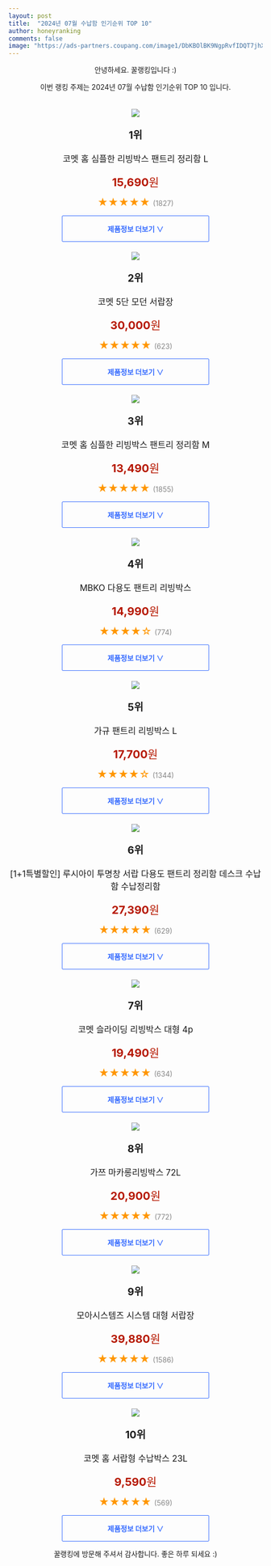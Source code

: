 ```yaml
---
layout: post
title:  "2024년 07월 수납함 인기순위 TOP 10"
author: honeyranking
comments: false
image: "https://ads-partners.coupang.com/image1/DbKBOlBK9NgpRvfIDQT7jhXDvImntYi5GBieZ9-OBNAE2_Wf04bQxqCvLamUcwWu6OKzykXN-tuo4M3AisiEHNcMiGDCKIKJz3N8CcUQ2MbAWtZseETjZVDcfchpd3xJHOGI2XOI22xuj9-GOPrM8v-ehX16pHrFCsqubxgQR_x9A_vgnVEdxTXJOM_9nUCzd9zgiy848KDymR7A1UFanK23rd9U4l4yDk25PGkgRDXQ-UtH_9BbbX3QS9aXCRRTc9Xv-aWjc1sL4h7uVnCqufQym7Ex_Q9fl2aN"
---
```

<p style="text-align: center;">안녕하세요. 꿀랭킹입니다 :)</p>
<p style="text-align: center;">이번 랭킹 주제는 2024년 07월 수납함 인기순위 TOP 10 입니다.</p><center><img src="https://ads-partners.coupang.com/image1/DbKBOlBK9NgpRvfIDQT7jhXDvImntYi5GBieZ9-OBNAE2_Wf04bQxqCvLamUcwWu6OKzykXN-tuo4M3AisiEHNcMiGDCKIKJz3N8CcUQ2MbAWtZseETjZVDcfchpd3xJHOGI2XOI22xuj9-GOPrM8v-ehX16pHrFCsqubxgQR_x9A_vgnVEdxTXJOM_9nUCzd9zgiy848KDymR7A1UFanK23rd9U4l4yDk25PGkgRDXQ-UtH_9BbbX3QS9aXCRRTc9Xv-aWjc1sL4h7uVnCqufQym7Ex_Q9fl2aN" style="margin-top:20px" /></center><p style="text-align: center; font-size: 20px"><b>1위</b></p><p style="text-align: center; font-size: 17px">코멧 홈 심플한 리빙박스 팬트리 정리함 L</p><p style="text-align: center;"><span style="color: #b61800; font-size: 22px;"><b>15,690</b>원</span></p><p style="text-align: center;"><span style="color: #ff9600; font-size: 20px;">★★★★★ </span><span style="color: #878787;">(1827)</span></p><center><a href="https://link.coupang.com/re/AFFSDP?lptag=AF3899140&subid=honeyrank&pageKey=7252359878&itemId=18451001721&vendorItemId=85591775347&traceid=V0-153-0206bb9018445ea2&requestid=20240726010000594227161277&token=31850B%7CGM"><div style="font-size: 14px; display: inline-block; padding: 15px 90px; color: #346aff; border-radius: 2px; border: 1px solid #346aff; cursor: pointer;"><b>제품정보 더보기 &or;</b></div></a></center><center><img src="https://ads-partners.coupang.com/image1/rL2dPe9qKw4fpx99rKSonvPH-yy08FSfhW9NXKwY9vfowBj13twEMmJfHyI7x4v12laZJXrEncQQ-uYWezjzUYqM2-kH7cATA5chNH9n-PvD_1aw-prwtrGLauPZxbqhPTk-B6nn_QB8Ho5roJMbsXc-Jy1qUi_oHGEPM6xIlnjjyBOr_8nE-4fAgx4DDGBSutEVpgos6PybB9S9Tli7fYhG7cqH3MLe22t0UbP16QBMrJiGTX0WQtktad_JqivwDOgbNSV4byIMDqy_48VLlkChVKCwB65yoENX" style="margin-top:20px" /></center><p style="text-align: center; font-size: 20px"><b>2위</b></p><p style="text-align: center; font-size: 17px">코멧 5단 모던 서랍장</p><p style="text-align: center;"><span style="color: #b61800; font-size: 22px;"><b>30,000</b>원</span></p><p style="text-align: center;"><span style="color: #ff9600; font-size: 20px;">★★★★★ </span><span style="color: #878787;">(623)</span></p><center><a href="https://link.coupang.com/re/AFFSDP?lptag=AF3899140&subid=honeyrank&pageKey=6687135728&itemId=15441471885&vendorItemId=82661100312&traceid=V0-153-f0e6fb0fa9332a1f&requestid=20240726010000594227161277&token=31850B%7CGM"><div style="font-size: 14px; display: inline-block; padding: 15px 90px; color: #346aff; border-radius: 2px; border: 1px solid #346aff; cursor: pointer;"><b>제품정보 더보기 &or;</b></div></a></center><center><img src="https://ads-partners.coupang.com/image1/Ozk5LEfVikpGlFUoO-MVzbSlLl4u1CZQM8aM2aoVC2vC9NsrwxogZXBHdpVtGfF2q3821LIl3iYxN8OBvQkVs9sYn8Bv37hiiBYCq9aVMLkY4G37gD-H5Yuvnx_8jYHLvYT20VMNnXUZP_A0d4gZG9JWts9C5p34UXfr-PkCffiEHjdq60S3_eaUX6-_0DwZGq3lTw8luVh6-p_wFWroAtlYHDTNJzjqsNQ8UzIraMGYIdDZJZNNoF6V4OTHNTYr-3XnlEsRt4_Xx5TJbWss3rjaCNR644IQkbbW" style="margin-top:20px" /></center><p style="text-align: center; font-size: 20px"><b>3위</b></p><p style="text-align: center; font-size: 17px">코멧 홈 심플한 리빙박스 팬트리 정리함 M</p><p style="text-align: center;"><span style="color: #b61800; font-size: 22px;"><b>13,490</b>원</span></p><p style="text-align: center;"><span style="color: #ff9600; font-size: 20px;">★★★★★ </span><span style="color: #878787;">(1855)</span></p><center><a href="https://link.coupang.com/re/AFFSDP?lptag=AF3899140&subid=honeyrank&pageKey=7252359835&itemId=18451001554&vendorItemId=85591775173&traceid=V0-153-cbb07881d903c696&requestid=20240726010000594227161277&token=31850B%7CGM"><div style="font-size: 14px; display: inline-block; padding: 15px 90px; color: #346aff; border-radius: 2px; border: 1px solid #346aff; cursor: pointer;"><b>제품정보 더보기 &or;</b></div></a></center><center><img src="https://ads-partners.coupang.com/image1/nGv-HSXgxMX--cG8nCc-sY-LctVd-7wKq-QkFOBtPYbYpqFgWAQr32EXYmygrQ9dulGt5XbmtL8U1yPx3HBUnaxNHhQBNjgxO6nGsT-FDce11M309jp_1Vqks5sV9XKiaYNzxuqUhRKdQMzbS0pG7vizwV-av4wwzC4hBXIA6vOOXCgkJH87WB4zMNwIleI3NarLg0vnIpmCSFxWsB2W25Yeqxz-22R7zLn2m5tPLj6FLAAPnlnVfCWD4GGNi3A3imal0EwJecTmpN-3_PPzABk6b_sYyRI7gKSqQCmjQ9o3mE-dt2KAIEo_" style="margin-top:20px" /></center><p style="text-align: center; font-size: 20px"><b>4위</b></p><p style="text-align: center; font-size: 17px">MBKO 다용도 팬트리 리빙박스</p><p style="text-align: center;"><span style="color: #b61800; font-size: 22px;"><b>14,990</b>원</span></p><p style="text-align: center;"><span style="color: #ff9600; font-size: 20px;">★★★★☆ </span><span style="color: #878787;">(774)</span></p><center><a href="https://link.coupang.com/re/AFFSDP?lptag=AF3899140&subid=honeyrank&pageKey=8193331535&itemId=12800307296&vendorItemId=81343481719&traceid=V0-153-942aacb931fbab4a&requestid=20240726010000594227161277&token=31850B%7CGM"><div style="font-size: 14px; display: inline-block; padding: 15px 90px; color: #346aff; border-radius: 2px; border: 1px solid #346aff; cursor: pointer;"><b>제품정보 더보기 &or;</b></div></a></center><center><img src="https://ads-partners.coupang.com/image1/IMgVSf4tvdvSEnMbIGC1OB1hK1MdPRhWJHQG-O8IIbMwpbHuWhu5rflCYCsMZsS8PZtoxFq8aA3me74u6Cg_FPmsV17t0I8kL9P8P6IyPSCIMoeAPLkKgGt-z22S_ItXLa87uzlftpwWPCFTL7hO-spOLhZT-UpVPCEGtlaHIVgpubQ9EKckkqFeosYK2nO21yTdWurdtiotvZdSmqxw6kwX7g7LYkspmaUufuUDSCLmuYPnYLCBv0ohdya6VtGOLcXXQlOn9-wahC_jMYLBGoZJpyYwa6SfCyqL" style="margin-top:20px" /></center><p style="text-align: center; font-size: 20px"><b>5위</b></p><p style="text-align: center; font-size: 17px">가규 팬트리 리빙박스 L</p><p style="text-align: center;"><span style="color: #b61800; font-size: 22px;"><b>17,700</b>원</span></p><p style="text-align: center;"><span style="color: #ff9600; font-size: 20px;">★★★★☆ </span><span style="color: #878787;">(1344)</span></p><center><a href="https://link.coupang.com/re/AFFSDP?lptag=AF3899140&subid=honeyrank&pageKey=6870548106&itemId=16434017225&vendorItemId=83624795022&traceid=V0-153-86161f54438536fe&requestid=20240726010000594227161277&token=31850B%7CGM"><div style="font-size: 14px; display: inline-block; padding: 15px 90px; color: #346aff; border-radius: 2px; border: 1px solid #346aff; cursor: pointer;"><b>제품정보 더보기 &or;</b></div></a></center><center><img src="https://ads-partners.coupang.com/image1/lIzV_2cxvhQYNSyKlKYygwBe_E9beCH3ogi56I9_51CP8I71EKP-sV69Y5apXUhQ1FAifHWxUdIHaNxOYVjsJYkd_FwoLcsx8QbIW8ukcUk569-JOjC6P3veG2ti8JME5jznOfrGau5CtftUvywuIbaDFtpkvVGESbVUbPRWRJejk6psTI4ejISLO0_FViIw29wUUMH7P7S5gpkbCmPBKCQWz_bCFSjqAnNdGOELbTF60v9rzMfoX7vBgkIkExeNbPPsMbUYyCXtb71ghke093j9W5pHy6DPsRe1LoXg1OPQZ-WJAvPuR48=" style="margin-top:20px" /></center><p style="text-align: center; font-size: 20px"><b>6위</b></p><p style="text-align: center; font-size: 17px">[1+1특별할인] 루시아이 투명창 서랍 다용도 팬트리 정리함 데스크 수납함 수납정리함</p><p style="text-align: center;"><span style="color: #b61800; font-size: 22px;"><b>27,390</b>원</span></p><p style="text-align: center;"><span style="color: #ff9600; font-size: 20px;">★★★★★ </span><span style="color: #878787;">(629)</span></p><center><a href="https://link.coupang.com/re/AFFSDP?lptag=AF3899140&subid=honeyrank&pageKey=7525958985&itemId=19749091870&vendorItemId=86852623987&traceid=V0-153-01a16434e0a1fbbd&requestid=20240726010000594227161277&token=31850B%7CGM"><div style="font-size: 14px; display: inline-block; padding: 15px 90px; color: #346aff; border-radius: 2px; border: 1px solid #346aff; cursor: pointer;"><b>제품정보 더보기 &or;</b></div></a></center><center><img src="https://ads-partners.coupang.com/image1/kQxdbErNy4caXZeTkesjhdb2vJO3pUwhRZFwP-aqzeaPdZUl9_J_80bSLnqVZasaYSghCvpyrImbn4cbysdfB8pXmc6YgvURS51jtyt0gUU9phVd_woiipho2xhrRQpMHFUy-5Fi6u5f0exPcf2kaiie0v2L9ChMlLC5gQR2YDinNeNh2ickhKAQ006MIipn8AbrMcMGHfQPdlKoTY2aF4uc9ObpwGrTxOVY69hZYu46KOBPRuTvPo6cYqWk5m0ERnFQdX1EKEtPzvRfhBBh8O-jl79rJ6j5iWxB" style="margin-top:20px" /></center><p style="text-align: center; font-size: 20px"><b>7위</b></p><p style="text-align: center; font-size: 17px">코멧 슬라이딩 리빙박스 대형 4p</p><p style="text-align: center;"><span style="color: #b61800; font-size: 22px;"><b>19,490</b>원</span></p><p style="text-align: center;"><span style="color: #ff9600; font-size: 20px;">★★★★★ </span><span style="color: #878787;">(634)</span></p><center><a href="https://link.coupang.com/re/AFFSDP?lptag=AF3899140&subid=honeyrank&pageKey=6959723104&itemId=16938707499&vendorItemId=84116284629&traceid=V0-153-f357fb12d904e1ce&requestid=20240726010000594227161277&token=31850B%7CGM"><div style="font-size: 14px; display: inline-block; padding: 15px 90px; color: #346aff; border-radius: 2px; border: 1px solid #346aff; cursor: pointer;"><b>제품정보 더보기 &or;</b></div></a></center><center><img src="https://ads-partners.coupang.com/image1/wOAxy_8KVik9gZHKwGb12wY9SD0bJF74C_wjnAkPpDFyO1IawEm4w1PTYM0qIOy4Yko0NpM1VPwLTfZSzzpfcS7Q-GfaNCn4i-CL3lbjv8hokVQj4oi3Jt7fvFmMDCfjFRetzz8IKMNml3jcAxpXWZV1laVihbMfiNBz8ybnI-BRxG5OP3_9e8uYOYcpjuFcMhEY7lcSD8xe6b9wj9HL3N0RH_AIWrq5BXE-sztcKulDZutc9UGYkaP4giRluPWkyCVta16SFwVYFGgLEgppjCFKK6ZlBOkvbw==" style="margin-top:20px" /></center><p style="text-align: center; font-size: 20px"><b>8위</b></p><p style="text-align: center; font-size: 17px">가쯔 마카롱리빙박스 72L</p><p style="text-align: center;"><span style="color: #b61800; font-size: 22px;"><b>20,900</b>원</span></p><p style="text-align: center;"><span style="color: #ff9600; font-size: 20px;">★★★★★ </span><span style="color: #878787;">(772)</span></p><center><a href="https://link.coupang.com/re/AFFSDP?lptag=AF3899140&subid=honeyrank&pageKey=115609633&itemId=346377980&vendorItemId=3846420127&traceid=V0-153-85685466e6e0514b&requestid=20240726010000594227161277&token=31850B%7CGM"><div style="font-size: 14px; display: inline-block; padding: 15px 90px; color: #346aff; border-radius: 2px; border: 1px solid #346aff; cursor: pointer;"><b>제품정보 더보기 &or;</b></div></a></center><center><img src="https://ads-partners.coupang.com/image1/AQMlmrGRJUcDgfS7AUzXTl8NK1D4Ri6yJ7VjZxuYGSEmmVxIBvRVh-pFi1n0_QIVn5KbiPQtXrbFHYNaEBAeWDPGmpG0CBHK2q38108LUlccX99_5BDMvKieegvrQUXdp9rGA8IuM8uInHO5pGN852hWV2_mDUqL8C1ezlC-IzxAKPK6CAC-aWerh_ruTYSzXzyHJIxYJS5J0QtiESBL1BvEcUA-XaK9ushhaiF51fs7MQsN7KD-w3Fxn9WLe_VwqXKYoV2xf96xbIb-6yN2rHtMqR_swfaaWO94JL101uuCSWdPsu3jKg_Sjg==" style="margin-top:20px" /></center><p style="text-align: center; font-size: 20px"><b>9위</b></p><p style="text-align: center; font-size: 17px">모아시스템즈 시스템 대형 서랍장</p><p style="text-align: center;"><span style="color: #b61800; font-size: 22px;"><b>39,880</b>원</span></p><p style="text-align: center;"><span style="color: #ff9600; font-size: 20px;">★★★★★ </span><span style="color: #878787;">(1586)</span></p><center><a href="https://link.coupang.com/re/AFFSDP?lptag=AF3899140&subid=honeyrank&pageKey=3312203&itemId=15423969&vendorItemId=3023225421&traceid=V0-153-96cef550ea535c04&requestid=20240726010000594227161277&token=31850B%7CGM"><div style="font-size: 14px; display: inline-block; padding: 15px 90px; color: #346aff; border-radius: 2px; border: 1px solid #346aff; cursor: pointer;"><b>제품정보 더보기 &or;</b></div></a></center><center><img src="https://ads-partners.coupang.com/image1/_sfpB4hqaUJASvZV_oAzXdzLznK-X4kXdDN8hh6qxMBoD-xiBGX5YGK5OIKYy2yKRNFuD_MyMDCT0Avgk50LhrxhIVQg8uBGvL6Sg5fr942AM2aFRiTbLNoc-TOw200-XPA4k1M8lWkZOdj2tcY-wbDQqpOhRbShoydmSV3OVY8afbZEnbn7260rAkYc1JkxmBZzu0WEkpX4IxChbS9LnOwb35ioEQgknAA05-VVvP4_U-u3wxcjDIzMWHsOXrRJkHMr7mzY8J-t8STRaRUZtEmNCmgy95SeUlOa" style="margin-top:20px" /></center><p style="text-align: center; font-size: 20px"><b>10위</b></p><p style="text-align: center; font-size: 17px">코멧 홈 서랍형 수납박스 23L</p><p style="text-align: center;"><span style="color: #b61800; font-size: 22px;"><b>9,590</b>원</span></p><p style="text-align: center;"><span style="color: #ff9600; font-size: 20px;">★★★★★ </span><span style="color: #878787;">(569)</span></p><center><a href="https://link.coupang.com/re/AFFSDP?lptag=AF3899140&subid=honeyrank&pageKey=1557611308&itemId=2663528025&vendorItemId=70654114392&traceid=V0-153-d81752fb401bae82&requestid=20240726010000594227161277&token=31850B%7CGM"><div style="font-size: 14px; display: inline-block; padding: 15px 90px; color: #346aff; border-radius: 2px; border: 1px solid #346aff; cursor: pointer;"><b>제품정보 더보기 &or;</b></div></a></center><p style="text-align: center;">꿀랭킹에 방문해 주셔서 감사합니다. 좋은 하루 되세요 :)</p>